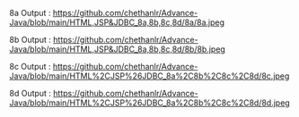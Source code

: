  8a Output  : https://github.com/chethanlr/Advance-Java/blob/main/HTML,JSP&JDBC_8a,8b,8c,8d/8a/8a.jpeg

8b Output : https://github.com/chethanlr/Advance-Java/blob/main/HTML,JSP&JDBC_8a,8b,8c,8d/8b/8b.jpeg

8c Output : https://github.com/chethanlr/Advance-Java/blob/main/HTML%2CJSP%26JDBC_8a%2C8b%2C8c%2C8d/8c.jpeg

8d Output :  https://github.com/chethanlr/Advance-Java/blob/main/HTML%2CJSP%26JDBC_8a%2C8b%2C8c%2C8d/8d.jpeg
